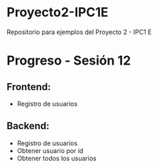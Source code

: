 # Proyecto2-IPC1E
Repositorio para ejemplos del Proyecto 2 - IPC1 E

# Progreso - Sesión 12

## Frontend:
- Registro de usuarios

## Backend:
- Registro de usuarios
- Obtener usuario por id
- Obtener todos los usuarios
